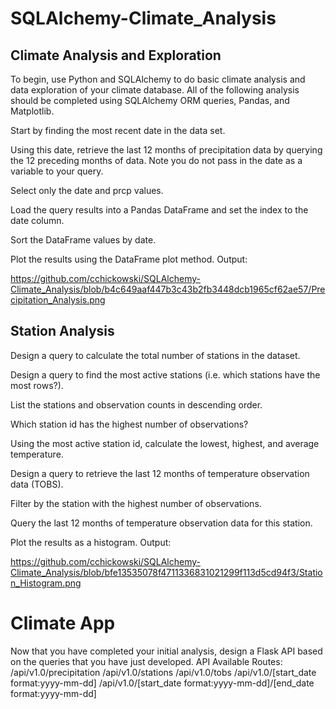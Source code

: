 # SQLAlchemy-Climate_Analysis

## Climate Analysis and Exploration
To begin, use Python and SQLAlchemy to do basic climate analysis and data exploration of your climate database. All of the following analysis should be completed using SQLAlchemy ORM queries, Pandas, and Matplotlib.

Start by finding the most recent date in the data set.

Using this date, retrieve the last 12 months of precipitation data by querying the 12 preceding months of data. Note you do not pass in the date as a variable to your query.

Select only the date and prcp values.

Load the query results into a Pandas DataFrame and set the index to the date column.

Sort the DataFrame values by date.

Plot the results using the DataFrame plot method. Output:

https://github.com/cchickowski/SQLAlchemy-Climate_Analysis/blob/b4c649aaf447b3c43b2fb3448dcb1965cf62ae57/Precipitation_Analysis.png

## Station Analysis

Design a query to calculate the total number of stations in the dataset.

Design a query to find the most active stations (i.e. which stations have the most rows?).

List the stations and observation counts in descending order.

Which station id has the highest number of observations?

Using the most active station id, calculate the lowest, highest, and average temperature.

Design a query to retrieve the last 12 months of temperature observation data (TOBS).

Filter by the station with the highest number of observations.

Query the last 12 months of temperature observation data for this station.

Plot the results as a histogram. Output:

https://github.com/cchickowski/SQLAlchemy-Climate_Analysis/blob/bfe13535078f4711336831021299f113d5cd94f3/Station_Histogram.png

# Climate App
Now that you have completed your initial analysis, design a Flask API based on the queries that you have just developed.
API Available Routes:
/api/v1.0/precipitation
/api/v1.0/stations
/api/v1.0/tobs
/api/v1.0/[start_date format:yyyy-mm-dd]
/api/v1.0/[start_date format:yyyy-mm-dd]/[end_date format:yyyy-mm-dd]
